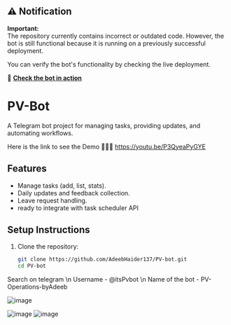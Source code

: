 ## ⚠️ Notification

**Important:**  
The repository currently contains incorrect or outdated code. However, the bot is still functional because it is running on a previously successful deployment.  

You can verify the bot's functionality by checking the live deployment.  

🚀 **[Check the bot in action](#https://t.me/itsPvbot)**  

# PV-Bot

A Telegram bot project for managing tasks, providing updates, and automating workflows.

Here is the link to see the Demo
🐾🐾🐾 https://youtu.be/P3QyeaPyGYE 


## Features
- Manage tasks (add, list, stats).
- Daily updates and feedback collection.
- Leave request handling.
- ready to integrate with task scheduler API

## Setup Instructions
1. Clone the repository:
   ```bash
   git clone https://github.com/AdeebHaider137/PV-bot.git
   cd PV-bot
Search on telegram
\n Username - @itsPvbot
\n Name of the bot - PV-Operations-byAdeeb

![image](https://github.com/user-attachments/assets/38147f20-95e4-43f5-b0b7-b2e0ab05c68a)

![image](https://github.com/user-attachments/assets/9d756958-8e4f-429c-aa75-28d567d07d6f)
![image](https://github.com/user-attachments/assets/d5bd7b4d-9a07-4cc5-9736-e3d282a6df7c)

